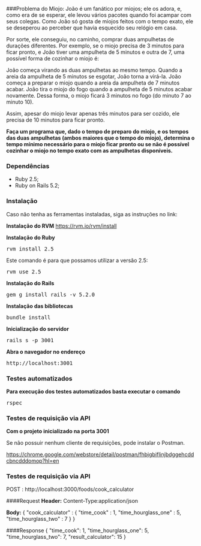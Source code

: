###Problema do Miojo:
João é um fanático por miojos; ele os adora, e, como era de se esperar, ele levou vários pacotes quando foi acampar com seus colegas. Como João só gosta de miojos feitos com o tempo exato, ele se deseperou ao perceber que havia esquecido seu relógio em casa.

Por sorte, ele conseguiu, no caminho, comprar duas ampulhetas de durações diferentes. Por exemplo, se o miojo precisa de 3 minutos para ficar pronto, e João tiver uma ampulheta de 5 minutos e outra de 7, uma possível forma de cozinhar o miojo é:

João começa virando as duas ampulhetas ao mesmo tempo. Quando a areia da ampulheta de 5 minutos se esgotar, João torna a virá-la. João começa a preparar o miojo quando a areia da ampulheta de 7 minutos acabar. João tira o miojo do fogo quando a ampulheta de 5 minutos acabar novamente. Dessa forma, o miojo ficará 3 minutos no fogo (do minuto 7 ao minuto 10).

Assim, apesar do miojo levar apenas três minutos para ser cozido, ele precisa de 10 minutos para ficar pronto.

**Faça um programa que, dado o tempo de preparo do miojo, e os tempos das duas ampulhetas (ambos maiores que o tempo do miojo), determina o tempo mínimo necessário para o miojo ficar pronto ou se não é possível cozinhar o miojo no tempo exato com as ampulhetas disponíveis.**

### Dependências

- Ruby 2.5;
- Ruby on Rails 5.2;

### Instalação

Caso não tenha as ferramentas instaladas, siga as instruções no link:

**Instalação do RVM**
https://rvm.io/rvm/install

**Instalação do Ruby**

<pre>rvm install 2.5</pre>

Este comando é para que possamos utilizar a versão 2.5:

<pre>rvm use 2.5</pre>

**Instalação do Rails**

<pre>gem g install rails -v 5.2.0</pre>

**Instalação das bibliotecas**

<pre>bundle install</pre>

**Inicialização do servidor**

<pre>rails s -p 3001</pre>

**Abra o navegador no endereço**

<pre>http://localhost:3001</pre>

### Testes automatizados
**Para execução dos testes automatizados basta executar o comando**
<pre>rspec</pre>

### Testes de requisição via API

**Com o projeto inicializado na porta 3001**

Se não possuir nenhum cliente de requisições, pode instalar o Postman.

https://chrome.google.com/webstore/detail/postman/fhbjgbiflinjbdggehcddcbncdddomop?hl=en

### Testes de requisição via API

POST : http://localhost:3000/foods/cook_calculator

####Request 
**Header:**
Content-Type:application/json

**Body:**
{
	"cook_calculator" : {
		"time_cook" : 1,
		"time_hourglass_one" : 5,
		"time_hourglass_two" : 7
	}
}

####Response
{
    "time_cook": 1,
    "time_hourglass_one": 5,
    "time_hourglass_two": 7,
    "result_calculator": 15
}
